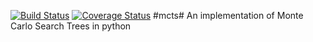 [![Build Status](https://travis-ci.org/hildensia/mcts.svg?branch=master)](https://travis-ci.org/hildensia/mcts)
[![Coverage Status](https://coveralls.io/repos/hildensia/mcts/badge.svg)](https://coveralls.io/r/hildensia/mcts)
#mcts#
An implementation of Monte Carlo Search Trees in python
